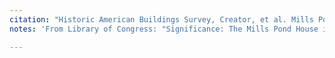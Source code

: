 ```yaml
---
citation: "Historic American Buildings Survey, Creator, et al. Mills Pond House, 660 North Country Road State Route 25A, Saint James, Suffolk County, NY. Documentation Compiled After. Photograph. Retrieved from the Library of Congress, <www.loc.gov/item/ny0790/>" 
notes: 'From Library of Congress: "Significance: The Mills Pond House is the nucleus of a small rural hamlet settled and long inhabited by the Mills family. This area provides an unusual survival of a small agricultural community once common on Long Island. The prosperity of the Mills family is evident from this substantial Greek Revival house built for William Wickham Mills in 1838-40. Designed by New York City architect, Calvin Pollard, the house is one of the few high-style structures of this period on Long Island. The extensive original documentation which remains in a family collection provides an unusually complete picture of the construction of a mid 19th century house."'

---
```



